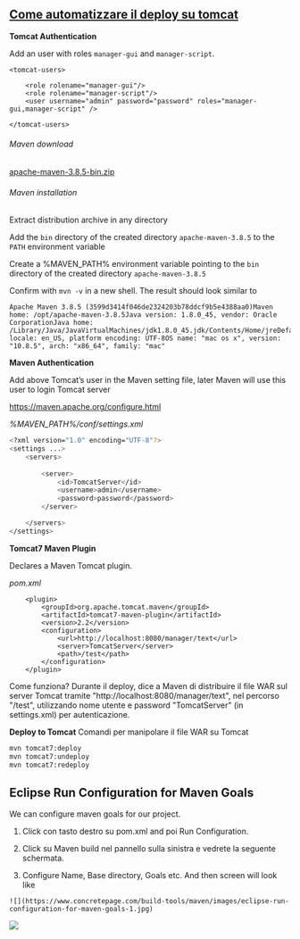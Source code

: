 ## [Come automatizzare il deploy su tomcat](https://mkyong.com/maven/how-to-deploy-maven-based-war-file-to-Tomcat/)

**Tomcat Authentication**

Add an user with roles `manager-gui` and `manager-script`.

```markup
<tomcat-users>

	<role rolename="manager-gui"/>
	<role rolename="manager-script"/>
	<user username="admin" password="password" roles="manager-gui,manager-script" />

</tomcat-users>
```

###### Maven download

[apache-maven-3.8.5-bin.zip](https://dlcdn.apache.org/maven/maven-3/3.8.5/binaries/apache-maven-3.8.5-bin.zip)

###### Maven installation

Extract distribution archive in any directory

Add the `bin` directory of the created directory `apache-maven-3.8.5` to the `PATH` environment variable

Create a %MAVEN_PATH% environment variable pointing to the `bin` directory of the created directory `apache-maven-3.8.5`

Confirm with `mvn -v` in a new shell. The result should look similar to

```
Apache Maven 3.8.5 (3599d3414f046de2324203b78ddcf9b5e4388aa0)Maven home: /opt/apache-maven-3.8.5Java version: 1.8.0_45, vendor: Oracle CorporationJava home: /Library/Java/JavaVirtualMachines/jdk1.8.0_45.jdk/Contents/Home/jreDefault locale: en_US, platform encoding: UTF-8OS name: "mac os x", version: "10.8.5", arch: "x86_64", family: "mac"
```

**Maven Authentication**

Add above Tomcat’s user in the Maven setting file, later Maven will use this user to login Tomcat server

https://maven.apache.org/configure.html

*%MAVEN_PATH%/conf/settings.xml*

```bash
<?xml version="1.0" encoding="UTF-8"?>
<settings ...>
	<servers>
	   
		<server>
			<id>TomcatServer</id>
			<username>admin</username>
			<password>password</password>
		</server>

	</servers>
</settings>
```

**Tomcat7 Maven Plugin**

Declares a Maven Tomcat plugin.

*pom.xml*

```markup
	<plugin>
		<groupId>org.apache.tomcat.maven</groupId>
		<artifactId>tomcat7-maven-plugin</artifactId>
		<version>2.2</version>
		<configuration>
			<url>http://localhost:8080/manager/text</url>
			<server>TomcatServer</server>
			<path>/test</path>
		</configuration>
	</plugin>
```

Come funziona?
Durante il deploy, dice a Maven di distribuire il file WAR sul server Tomcat tramite "http://localhost:8080/manager/text", nel percorso "/test", utilizzando nome utente e password "TomcatServer" (in settings.xml) per autenticazione.

**Deploy to Tomcat**
Comandi per manipolare il file WAR su Tomcat

```bash
mvn tomcat7:deploy 
mvn tomcat7:undeploy 
mvn tomcat7:redeploy 
```

## Eclipse Run Configuration for Maven Goals

We can configure maven goals for our project. 

 1.  Click con tasto destro su pom.xml and poi Run Configuration.

 2.  Click su Maven build nel pannello sulla sinistra e vedrete la seguente schermata. 

 3.  Configure Name, Base directory, Goals etc. And then screen will look like 

    ![](https://www.concretepage.com/build-tools/maven/images/eclipse-run-configuration-for-maven-goals-1.jpg)



![](https://www.concretepage.com/build-tools/maven/images/eclipse-run-configuration-for-maven-goals-2.jpg)